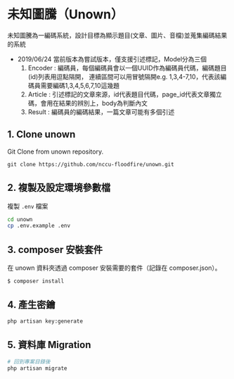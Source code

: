 # 未知圖騰（Unown）
未知圖騰為一編碼系統，設計目標為顯示題目(文章、圖片、音檔)並蒐集編碼結果的系統
- 2019/06/24
    當前版本為嘗試版本，僅支援引述標記，Model分為三個
    1. Encoder : 編碼員，每個編碼員會以一個UUID作為編碼員代碼，編碼題目(id)列表用逗點隔開，
    連續區間可以用冒號隔開e.g. 1,3,4-7,10，代表該編碼員需要編碼1,3,4,5,6,7,10這幾題
    2. Article : 引述標記的文章來源，id代表題目代碼，page_id代表文章獨立碼，會用在結果的辨別上，body為判斷內文
    3. Result : 編碼員的編碼結果，一篇文章可能有多個引述

## 1. Clone unown
Git Clone from unown repository.

```
git clone https://github.com/nccu-floodfire/unown.git
```

## 2. 複製及設定環境參數檔
複製 `.env` 檔案
```bash
cd unown
cp .env.example .env
```

## 3. composer 安裝套件
在 unown 資料夾透過 composer 安裝需要的套件（記錄在 composer.json）。
```
$ composer install
```

## 4. 產生密鑰
```bash
php artisan key:generate
```

## 5. 資料庫 Migration
```bash 
# 回到專案目錄後
php artisan migrate
```
